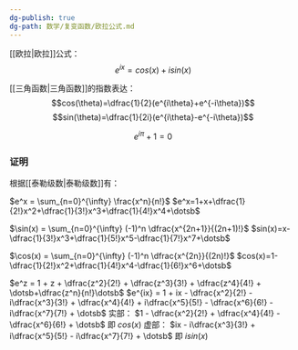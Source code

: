 ```yaml
---
dg-publish: true
dg-path: 数学/复变函数/欧拉公式.md
---
```

[[欧拉\|欧拉]]公式：
$$e^{ix}=cos(x)+isin(x)$$

[[三角函数\|三角函数]]的指数表达：
$$cos(\theta)=\dfrac{1}{2}(e^{i\theta}+e^{-i\theta})$$
$$sin(\theta)=\dfrac{1}{2i}(e^{i\theta}-e^{-i\theta})$$


$$
e^{ i\pi }+1=0
$$
### 证明
根据[[泰勒级数\|泰勒级数]]有：

<div class="transclusion internal-embed is-loaded"><div class="markdown-embed">



$e^x = \sum_{n=0}^{\infty} \frac{x^n}{n!}$
	$e^x=1+x+\dfrac{1}{2!}x^2+\dfrac{1}{3!}x^3+\dfrac{1}{4!}x^4+\dotsb$
	
$\sin(x) = \sum_{n=0}^{\infty} (-1)^n \dfrac{x^{2n+1}}{(2n+1)!}$
	$sin(x)=x-\dfrac{1}{3!}x^3+\dfrac{1}{5!}x^5-\dfrac{1}{7!}x^7+\dotsb$
	
$\cos(x) = \sum_{n=0}^{\infty} (-1)^n \dfrac{x^{2n}}{(2n)!}$
	$cos(x)=1-\dfrac{1}{2!}x^2+\dfrac{1}{4!}x^4-\dfrac{1}{6!}x^6+\dotsb$ 

</div></div>




$e^z = 1 + z + \dfrac{z^2}{2!} + \dfrac{z^3}{3!} + \dfrac{z^4}{4!} + \dotsb+\dfrac{z^n}{n!}\dotsb$
$e^{ix} = 1 + ix - \dfrac{x^2}{2!} - i\dfrac{x^3}{3!} + \dfrac{x^4}{4!} + i\dfrac{x^5}{5!} - \dfrac{x^6}{6!} - i\dfrac{x^7}{7!} + \dotsb$
实部： $1 - \dfrac{x^2}{2!} + \dfrac{x^4}{4!} - \dfrac{x^6}{6!} + \dotsb$       即 $cos(x)$
虚部： $ix - i\dfrac{x^3}{3!} + i\dfrac{x^5}{5!} - i\dfrac{x^7}{7!} + \dotsb$  即 $isin(x)$






